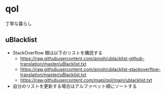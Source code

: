 # qol
丁寧な暮らし

## uBlacklist

- StackOverflow 類は以下のリストを購読する
    - https://raw.githubusercontent.com/arosh/ublacklist-github-translation/master/uBlacklist.txt
    - https://raw.githubusercontent.com/arosh/ublacklist-stackoverflow-translation/master/uBlacklist.txt
    - https://raw.githubusercontent.com/mapi/qol/main/ublacklist.txt
- 自分のリストを更新する場合はアルファベット順にソートする
